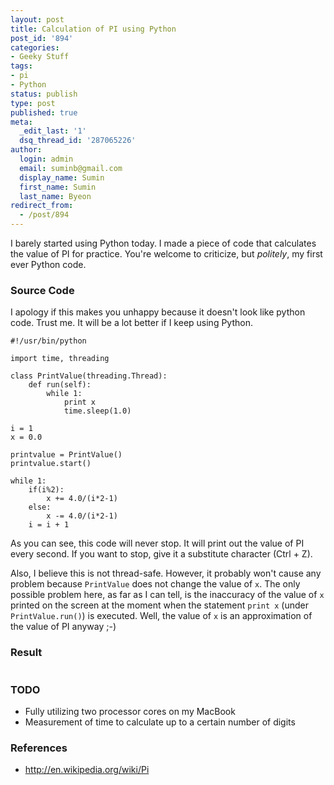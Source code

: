 ```yaml
---
layout: post
title: Calculation of PI using Python
post_id: '894'
categories:
- Geeky Stuff
tags:
- pi
- Python
status: publish
type: post
published: true
meta:
  _edit_last: '1'
  dsq_thread_id: '287065226'
author:
  login: admin
  email: suminb@gmail.com
  display_name: Sumin
  first_name: Sumin
  last_name: Byeon
redirect_from:
  - /post/894
---
```

I barely started using Python today. I made a piece of code that calculates the value of PI for practice. You're welcome to criticize, but *politely*, my first ever Python code.

### Source Code

I apology if this makes you unhappy because it doesn't look like python code. Trust me. It will be a lot better if I keep using Python.
~~~
#!/usr/bin/python

import time, threading

class PrintValue(threading.Thread):
    def run(self):
        while 1:
            print x
            time.sleep(1.0)

i = 1
x = 0.0

printvalue = PrintValue()
printvalue.start()

while 1:
    if(i%2):
        x += 4.0/(i*2-1)
    else:
        x -= 4.0/(i*2-1)
    i = i + 1
~~~
As you can see, this code will never stop. It will print out the value of PI every second. If you want to stop, give it a substitute character (Ctrl + Z).

Also, I believe this is not thread-safe. However, it probably won't cause any problem because `PrintValue` does not change the value of `x`. The only possible problem here, as far as I can tell, is the inaccuracy of the value of `x` printed on the screen at the moment when the statement `print x` (under `PrintValue.run()`) is executed. Well, the value of `x` is an approximation of the value of PI anyway ;-)

### Result
<a href="http://gallery.sumin.us/v/screenshots/general/6c7e32ea743c770a.png.html"><img src="http://gallery.sumin.us/d/1437-1/6c7e32ea743c770a.png" alt="" /></a>

### TODO
* Fully utilizing two processor cores on my MacBook
* Measurement of time to calculate up to a certain number of digits

### References
* <http://en.wikipedia.org/wiki/Pi>


